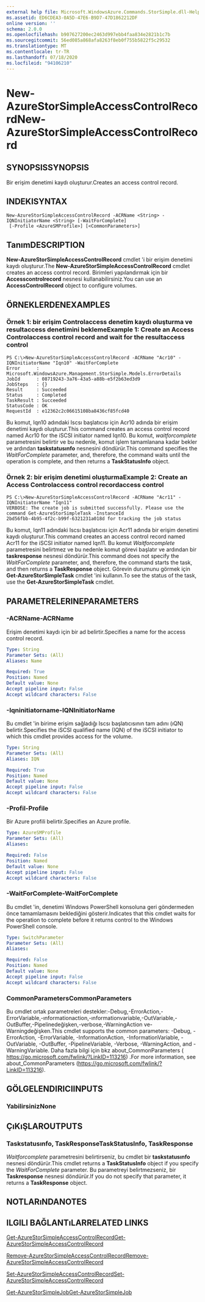 ```yaml
---
external help file: Microsoft.WindowsAzure.Commands.StorSimple.dll-Help.xml
ms.assetid: ED6CDEA3-0A5D-47E6-B9D7-47D1862212DF
online version: ''
schema: 2.0.0
ms.openlocfilehash: b907627200ec2463d997ebb4faa834e2821b1c7b
ms.sourcegitcommit: 56ed085a868afa8263f8eb0f755b5822f5c29532
ms.translationtype: MT
ms.contentlocale: tr-TR
ms.lasthandoff: 07/18/2020
ms.locfileid: "94106210"
---
```

# <span data-ttu-id="76969-101">New-AzureStorSimpleAccessControlRecord</span><span class="sxs-lookup"><span data-stu-id="76969-101">New-AzureStorSimpleAccessControlRecord</span></span>

## <span data-ttu-id="76969-102">SYNOPSIS</span><span class="sxs-lookup"><span data-stu-id="76969-102">SYNOPSIS</span></span>
<span data-ttu-id="76969-103">Bir erişim denetimi kaydı oluşturur.</span><span class="sxs-lookup"><span data-stu-id="76969-103">Creates an access control record.</span></span>

## <span data-ttu-id="76969-104">INDEKI</span><span class="sxs-lookup"><span data-stu-id="76969-104">SYNTAX</span></span>

```
New-AzureStorSimpleAccessControlRecord -ACRName <String> -IQNInitiatorName <String> [-WaitForComplete]
 [-Profile <AzureSMProfile>] [<CommonParameters>]
```

## <span data-ttu-id="76969-105">Tanım</span><span class="sxs-lookup"><span data-stu-id="76969-105">DESCRIPTION</span></span>
<span data-ttu-id="76969-106">**New-AzureStorSimpleAccessControlRecord** cmdlet 'i bir erişim denetimi kaydı oluşturur.</span><span class="sxs-lookup"><span data-stu-id="76969-106">The **New-AzureStorSimpleAccessControlRecord** cmdlet creates an access control record.</span></span>
<span data-ttu-id="76969-107">Birimleri yapılandırmak için bir **Accesscontrolrecord** nesnesi kullanabilirsiniz.</span><span class="sxs-lookup"><span data-stu-id="76969-107">You can use an **AccessControlRecord** object to configure volumes.</span></span>

## <span data-ttu-id="76969-108">ÖRNEKLERDEN</span><span class="sxs-lookup"><span data-stu-id="76969-108">EXAMPLES</span></span>

### <span data-ttu-id="76969-109">Örnek 1: bir erişim Controlaccess denetim kaydı oluşturma ve resultaccess denetimini bekleme</span><span class="sxs-lookup"><span data-stu-id="76969-109">Example 1: Create an Access Controlaccess control record and wait for the resultaccess control</span></span>
```
PS C:\>New-AzureStorSimpleAccessControlRecord -ACRName "Acr10" -IQNInitiatorName "Iqn10" -WaitForComplete
Error      : Microsoft.WindowsAzure.Management.StorSimple.Models.ErrorDetails
JobId      : 08719243-3a76-43a5-a88b-e5f2b63ed3d9
JobSteps   : {}
Result     : Succeeded
Status     : Completed
TaskResult : Succeeded
StatusCode : OK
RequestId  : e12362c2c06615108ba8436cf85fcd40
```

<span data-ttu-id="76969-110">Bu komut, Iqn10 adındaki Iscsı başlatıcısı için Acr10 adında bir erişim denetimi kaydı oluşturur.</span><span class="sxs-lookup"><span data-stu-id="76969-110">This command creates an access control record named Acr10 for the iSCSI initiator named Iqn10.</span></span>
<span data-ttu-id="76969-111">Bu komut, *waitforcomplete* parametresini belirtir ve bu nedenle, komut işlem tamamlanana kadar bekler ve ardından **taskstatusınfo** nesnesini döndürür.</span><span class="sxs-lookup"><span data-stu-id="76969-111">This command specifies the *WaitForComplete* parameter, and, therefore, the command waits until the operation is complete, and then returns a **TaskStatusInfo** object.</span></span>

### <span data-ttu-id="76969-112">Örnek 2: bir erişim denetimi oluşturma</span><span class="sxs-lookup"><span data-stu-id="76969-112">Example 2: Create an Access Controlaccess control recordaccess control</span></span>
```
PS C:\>New-AzureStorSimpleAccessControlRecord -ACRName "Acr11" -IQNInitiatorName "Iqn11"
VERBOSE: The create job is submitted successfully. Please use the command Get-AzureStorSimpleTask -InstanceId
2bd56fbb-4b95-4f2c-b99f-6321231a018d for tracking the job status
```

<span data-ttu-id="76969-113">Bu komut, Iqn11 adındaki Iscsı başlatıcısı için Acr11 adında bir erişim denetimi kaydı oluşturur.</span><span class="sxs-lookup"><span data-stu-id="76969-113">This command creates an access control record named Acr11 for the iSCSI initiator named Iqn11.</span></span>
<span data-ttu-id="76969-114">Bu komut *Waitforcomplete* parametresini belirtmez ve bu nedenle komut görevi başlatır ve ardından bir **taskresponse** nesnesi döndürür.</span><span class="sxs-lookup"><span data-stu-id="76969-114">This command does not specify the *WaitForComplete* parameter, and, therefore, the command starts the task, and then returns a **TaskResponse** object.</span></span>
<span data-ttu-id="76969-115">Görevin durumunu görmek için **Get-AzureStorSimpleTask** cmdlet 'ini kullanın.</span><span class="sxs-lookup"><span data-stu-id="76969-115">To see the status of the task, use the **Get-AzureStorSimpleTask** cmdlet.</span></span>

## <span data-ttu-id="76969-116">PARAMETRELERINE</span><span class="sxs-lookup"><span data-stu-id="76969-116">PARAMETERS</span></span>

### <span data-ttu-id="76969-117">-ACRName</span><span class="sxs-lookup"><span data-stu-id="76969-117">-ACRName</span></span>
<span data-ttu-id="76969-118">Erişim denetimi kaydı için bir ad belirtir.</span><span class="sxs-lookup"><span data-stu-id="76969-118">Specifies a name for the access control record.</span></span>

```yaml
Type: String
Parameter Sets: (All)
Aliases: Name

Required: True
Position: Named
Default value: None
Accept pipeline input: False
Accept wildcard characters: False
```

### <span data-ttu-id="76969-119">-Iqninitiatorname</span><span class="sxs-lookup"><span data-stu-id="76969-119">-IQNInitiatorName</span></span>
<span data-ttu-id="76969-120">Bu cmdlet 'in birime erişim sağladığı Iscsı başlatıcısının tam adını (ıQN) belirtir.</span><span class="sxs-lookup"><span data-stu-id="76969-120">Specifies the iSCSI qualified name (IQN) of the iSCSI initiator to which this cmdlet provides access for the volume.</span></span>

```yaml
Type: String
Parameter Sets: (All)
Aliases: IQN

Required: True
Position: Named
Default value: None
Accept pipeline input: False
Accept wildcard characters: False
```

### <span data-ttu-id="76969-121">-Profil</span><span class="sxs-lookup"><span data-stu-id="76969-121">-Profile</span></span>
<span data-ttu-id="76969-122">Bir Azure profili belirtir.</span><span class="sxs-lookup"><span data-stu-id="76969-122">Specifies an Azure profile.</span></span>

```yaml
Type: AzureSMProfile
Parameter Sets: (All)
Aliases: 

Required: False
Position: Named
Default value: None
Accept pipeline input: False
Accept wildcard characters: False
```

### <span data-ttu-id="76969-123">-WaitForComplete</span><span class="sxs-lookup"><span data-stu-id="76969-123">-WaitForComplete</span></span>
<span data-ttu-id="76969-124">Bu cmdlet 'in, denetimi Windows PowerShell konsoluna geri göndermeden önce tamamlamasını beklediğini gösterir.</span><span class="sxs-lookup"><span data-stu-id="76969-124">Indicates that this cmdlet waits for the operation to complete before it returns control to the Windows PowerShell console.</span></span>

```yaml
Type: SwitchParameter
Parameter Sets: (All)
Aliases: 

Required: False
Position: Named
Default value: None
Accept pipeline input: False
Accept wildcard characters: False
```

### <span data-ttu-id="76969-125">CommonParameters</span><span class="sxs-lookup"><span data-stu-id="76969-125">CommonParameters</span></span>
<span data-ttu-id="76969-126">Bu cmdlet ortak parametreleri destekler:-Debug,-ErrorAction,-ErrorVariable,-ınformationaction,-ınformationvariable,-OutVariable,-OutBuffer,-Pipelinedeğişken,-verbose,-WarningAction ve-Warningdeğişken.</span><span class="sxs-lookup"><span data-stu-id="76969-126">This cmdlet supports the common parameters: -Debug, -ErrorAction, -ErrorVariable, -InformationAction, -InformationVariable, -OutVariable, -OutBuffer, -PipelineVariable, -Verbose, -WarningAction, and -WarningVariable.</span></span> <span data-ttu-id="76969-127">Daha fazla bilgi için bkz about_CommonParameters ( https://go.microsoft.com/fwlink/?LinkID=113216) .</span><span class="sxs-lookup"><span data-stu-id="76969-127">For more information, see about_CommonParameters (https://go.microsoft.com/fwlink/?LinkID=113216).</span></span>

## <span data-ttu-id="76969-128">GÖLGELENDIRICI</span><span class="sxs-lookup"><span data-stu-id="76969-128">INPUTS</span></span>

### <span data-ttu-id="76969-129">Yabilirsiniz</span><span class="sxs-lookup"><span data-stu-id="76969-129">None</span></span>

## <span data-ttu-id="76969-130">ÇıKıŞLAR</span><span class="sxs-lookup"><span data-stu-id="76969-130">OUTPUTS</span></span>

### <span data-ttu-id="76969-131">Taskstatusınfo, TaskResponse</span><span class="sxs-lookup"><span data-stu-id="76969-131">TaskStatusInfo, TaskResponse</span></span>
<span data-ttu-id="76969-132">*Waitforcomplete* parametresini belirtirseniz, bu cmdlet bir **taskstatusınfo** nesnesi döndürür.</span><span class="sxs-lookup"><span data-stu-id="76969-132">This cmdlet returns a **TaskStatusInfo** object if you specify the *WaitForComplete* parameter.</span></span>
<span data-ttu-id="76969-133">Bu parametreyi belirtmezseniz, bir **Taskresponse** nesnesi döndürür.</span><span class="sxs-lookup"><span data-stu-id="76969-133">If you do not specify that parameter, it returns a **TaskResponse** object.</span></span>

## <span data-ttu-id="76969-134">NOTLARıNDA</span><span class="sxs-lookup"><span data-stu-id="76969-134">NOTES</span></span>

## <span data-ttu-id="76969-135">ILGILI BAĞLANTıLAR</span><span class="sxs-lookup"><span data-stu-id="76969-135">RELATED LINKS</span></span>

[<span data-ttu-id="76969-136">Get-AzureStorSimpleAccessControlRecord</span><span class="sxs-lookup"><span data-stu-id="76969-136">Get-AzureStorSimpleAccessControlRecord</span></span>](./Get-AzureStorSimpleAccessControlRecord.md)

[<span data-ttu-id="76969-137">Remove-AzureStorSimpleAccessControlRecord</span><span class="sxs-lookup"><span data-stu-id="76969-137">Remove-AzureStorSimpleAccessControlRecord</span></span>](./Remove-AzureStorSimpleAccessControlRecord.md)

[<span data-ttu-id="76969-138">Set-AzureStorSimpleAccessControlRecord</span><span class="sxs-lookup"><span data-stu-id="76969-138">Set-AzureStorSimpleAccessControlRecord</span></span>](./Set-AzureStorSimpleAccessControlRecord.md)

[<span data-ttu-id="76969-139">Get-AzureStorSimpleJob</span><span class="sxs-lookup"><span data-stu-id="76969-139">Get-AzureStorSimpleJob</span></span>](./Get-AzureStorSimpleJob.md)


